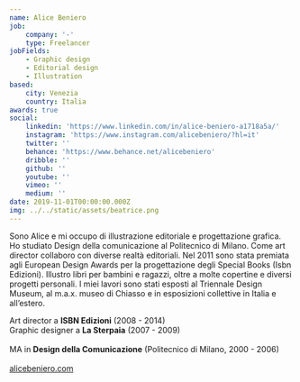 ```yaml
---
name: Alice Beniero
job:
    company: '-'
    type: Freelancer
jobFields:
    - Graphic design
    - Editorial design
    - Illustration
based:
    city: Venezia
    country: Italia
awards: true
social:
    linkedin: 'https://www.linkedin.com/in/alice-beniero-a1718a5a/'
    instagram: 'https://www.instagram.com/alicebeniero/?hl=it'
    twitter: ''
    behance: 'https://www.behance.net/alicebeniero'
    dribble: ''
    github: ''
    youtube: ''
    vimeo: ''
    medium: ''
date: 2019-11-01T00:00:00.000Z
img: ../../static/assets/beatrice.png
---
```


Sono Alice e mi occupo di illustrazione editoriale e progettazione grafica. Ho studiato Design della comunicazione al Politecnico di Milano.
Come art director collaboro con diverse realtà editoriali. Nel 2011 sono stata premiata agli European Design Awards per la progettazione degli Special Books (Isbn Edizioni).
Illustro libri per bambini e ragazzi, oltre a molte copertine e diversi progetti personali.
I miei lavori sono stati esposti al Triennale Design Museum, al m.a.x. museo di Chiasso e in esposizioni collettive in Italia e all’estero.

Art director a **ISBN Edizioni** (2008 - 2014)  
Graphic designer a **La Sterpaia** (2007 - 2009)<br/><br/>
MA in **Design della Comunicazione** (Politecnico di Milano, 2000 - 2006)<br/><br/>
[alicebeniero.com](https://cargocollective.com/alicebeniero)
